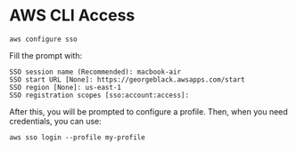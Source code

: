 # AWS CLI Access

```
aws configure sso
```

Fill the prompt with:

```
SSO session name (Recommended): macbook-air
SSO start URL [None]: https://georgeblack.awsapps.com/start
SSO region [None]: us-east-1
SSO registration scopes [sso:account:access]:
```

After this, you will be prompted to configure a profile. Then, when you need credentials, you can use:

```
aws sso login --profile my-profile
```